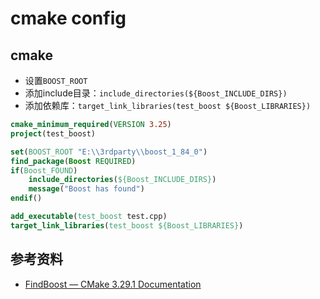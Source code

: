 # cmake config

## cmake

* 设置`BOOST_ROOT`
* 添加include目录：`include_directories(${Boost_INCLUDE_DIRS})`
* 添加依赖库：`target_link_libraries(test_boost ${Boost_LIBRARIES})`

```cmake
cmake_minimum_required(VERSION 3.25)
project(test_boost)

set(BOOST_ROOT "E:\\3rdparty\\boost_1_84_0")
find_package(Boost REQUIRED)
if(Boost_FOUND)
    include_directories(${Boost_INCLUDE_DIRS})
    message("Boost has found")
endif()

add_executable(test_boost test.cpp)
target_link_libraries(test_boost ${Boost_LIBRARIES})
```

## 参考资料

* [FindBoost — CMake 3.29.1 Documentation](https://cmake.org/cmake/help/latest/module/FindBoost.html#boost-cmake)